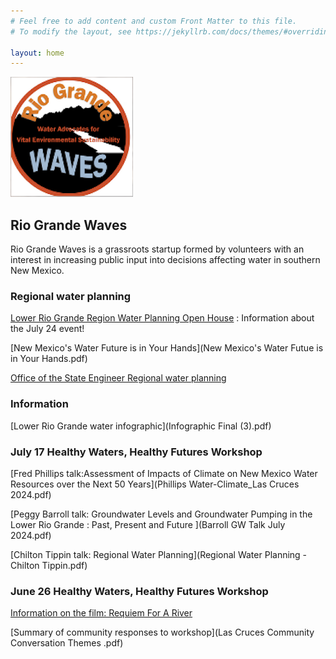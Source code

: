 ```yaml
---
# Feel free to add content and custom Front Matter to this file.
# To modify the layout, see https://jekyllrb.com/docs/themes/#overriding-theme-defaults

layout: home
---
```


![logo](logo.png)


## Rio Grande Waves

Rio Grande Waves is a grassroots startup formed by volunteers with
an interest in increasing public input into decisions affecting
water in southern New Mexico.

### Regional water planning

[Lower Rio Grande Region Water Planning Open House](https://mainstreamnm.org/events/lower-rio-grande-region-water-planning-open-house-in-las-cruces/) : Information about the July 24 event!

[New Mexico's Water Future is in Your Hands](New Mexico's Water Futue is in Your Hands.pdf)

[Office of the State Engineer Regional water planning](https://www.ose.nm.gov/Planning/rwp.php)

### Information

[Lower Rio Grande water infographic](Infographic Final (3).pdf)


### July 17 Healthy Waters, Healthy Futures Workshop

[Fred Phillips talk:Assessment of Impacts of Climate on New Mexico Water Resources over the Next 50 Years](Phillips Water-Climate_Las Cruces 2024.pdf)

[Peggy Barroll talk: Groundwater Levels and Groundwater Pumping in the Lower Rio Grande : Past, Present and Future ](Barroll GW Talk July 2024.pdf)

[Chilton Tippin talk: Regional Water Planning](Regional Water Planning - Chilton Tippin.pdf)

### June 26 Healthy Waters, Healthy Futures Workshop

[Information on the film: Requiem For A River](https://www.requiemforariver.com/)

[Summary of community responses to workshop](Las Cruces Community Conversation Themes .pdf)

